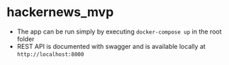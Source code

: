 # hackernews_mvp

- The app can be run simply by executing `docker-compose up` in the root folder
- REST API is documented with swagger and is available locally at `http://localhost:8000`
